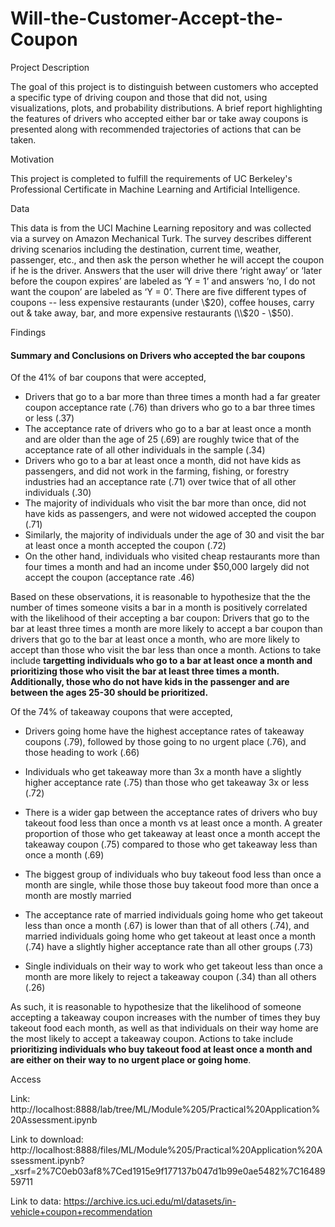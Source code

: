 # Will-the-Customer-Accept-the-Coupon

Project Description

The goal of this project is to distinguish between customers who accepted a specific type of driving coupon and those that did not, using visualizations, plots, and probability distributions. A brief report highlighting the features of drivers who accepted either bar or take away coupons is presented along with recommended trajectories of actions that can be taken.

Motivation

This project is completed to fulfill the requirements of UC Berkeley's Professional Certificate in Machine Learning and Artificial Intelligence.  

Data

This data is from the UCI Machine Learning repository and was collected via a survey on Amazon Mechanical Turk. The survey describes different driving scenarios including the destination, current time, weather, passenger, etc., and then ask the person whether he will accept the coupon if he is the driver. Answers that the user will drive there ‘right away’ or ‘later before the coupon expires’ are labeled as ‘Y = 1’ and answers ‘no, I do not want the coupon’ are labeled as ‘Y = 0’.  There are five different types of coupons -- less expensive restaurants (under \\$20), coffee houses, carry out & take away, bar, and more expensive restaurants (\\$20 - \\$50).

Findings

#### Summary and Conclusions on Drivers who accepted the bar coupons

Of the 41% of bar coupons that were accepted, 
- Drivers that go to a bar more than three times a month had a far greater coupon acceptance rate (.76) than drivers who go to a bar three times or less (.37)
- The acceptance rate of drivers who go to a bar at least once a month and are older than the age of 25 (.69) are roughly twice that of the acceptance rate of all other individuals in the sample (.34)
- Drivers who go to a bar at least once a month, did not have kids as passengers, and did not work in the farming, fishing, or forestry industries had an acceptance rate (.71) over twice that of all other individuals (.30) 
- The majority of individuals who visit the bar more than once, did not have kids as passengers, and were not widowed accepted the coupon (.71)
- Similarly, the majority of individuals under the age of 30 and visit the bar at least once a month accepted the coupon (.72)
- On the other hand, individuals who visited cheap restaurants more than four times a month and had an income under $50,000 largely did not accept the coupon (acceptance rate .46)

Based on these observations, it is reasonable to hypothesize that the the number of times someone visits a bar in a month is positively correlated with the likelihood of their accepting a bar coupon: Drivers that go to the bar at least three times a month are more likely to accept a bar coupon than drivers that go to the bar at least once a month, who are more likely to accept than those who visit the bar less than once a month. Actions to take include **targetting individuals who go to a bar at least once a month and prioritizing those who visit the bar at least three times a month. Additionally, those who do not have kids in the passenger and are between the ages 25-30 should be prioritized.**

Of the 74% of takeaway coupons that were accepted, 

- Drivers going home have the highest acceptance rates of takeaway coupons (.79), followed by those going to no urgent place (.76), and those heading to work (.66)
- Individuals who get takeaway more than 3x a month have a slightly higher acceptance rate (.75) than those who get takeaway 3x or less (.72)
- There is a wider gap between the acceptance rates of drivers who buy takeout food less than once a month vs at least once a month. A greater proportion of those who get takeaway at least once a month accept the takeaway coupon (.75) compared to those who get takeaway less than once a month (.69)
- The biggest group of individuals who buy takeout food less than once a month are single, while those those buy takeout food more than once a month are mostly married 

- The acceptance rate of married individuals going home who get takeout less than once a month (.67) is lower than that of all others (.74), and married individuals going home who get takeout at least once a month (.74) have a slightly higher acceptance rate than all other groups (.73)
- Single individuals on their way to work who get takeout less than once a month are more likely to reject a takeaway coupon (.34) than all others (.26)

As such, it is reasonable to hypothesize that the likelihood of someone accepting a takeaway coupon increases with the number of times they buy takeout food each month, as well as that individuals on their way home are the most likely to accept a takeaway coupon. Actions to take include **prioritizing individuals who buy takeout food at least once a month and are either on their way to no urgent place or going home**.  

Access

Link: http://localhost:8888/lab/tree/ML/Module%205/Practical%20Application%20Assessment.ipynb

Link to download: http://localhost:8888/files/ML/Module%205/Practical%20Application%20Assessment.ipynb?_xsrf=2%7C0eb03af8%7Ced1915e9f177137b047d1b99e0ae5482%7C1648959711

Link to data: https://archive.ics.uci.edu/ml/datasets/in-vehicle+coupon+recommendation
